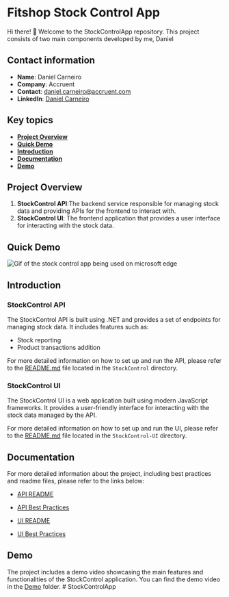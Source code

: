 # Fitshop Stock Control App


Hi there! 👋
Welcome to the StockControlApp repository. This project consists of two main components developed by me, Daniel

## Contact information

- **Name**: Daniel Carneiro
- **Company**: Accruent
- **Contact**: [daniel.carneiro@accruent.com](mailto:daniel.carneiro@accruent.com)
- **LinkedIn**: [Daniel Carneiro](https://www.linkedin.com/in/danielcarneirotech/)

## Key topics

- **[Project Overview](#project-overview)**
- **[Quick Demo](#quick-demo)**
- **[Introduction](#Introduction)**
- **[Documentation](#documentation)**
- **[Demo](#demo)**

## Project Overview

1. **StockControl API**:The backend service responsible for managing stock data and providing APIs for the frontend to interact with.
2. **StockControl UI**: The frontend application that provides a user interface for interacting with the stock data.

## Quick Demo

![Gif of the stock control app being used on microsoft edge](./Demo/stock-control-app-demo-gif.gif)

## Introduction

### StockControl API

The StockControl API is built using .NET and provides a set of endpoints for managing stock data. It includes features such as:

- Stock reporting
- Product transactions addition

For more detailed information on how to set up and run the API, please refer to the [README.md](StockControl/README.md) file located in the `StockControl` directory.

### StockControl UI

The StockControl UI is a web application built using modern JavaScript frameworks. It provides a user-friendly interface for interacting with the stock data managed by the API.

For more detailed information on how to set up and run the UI, please refer to the [README.md](StockControl-UI/README.md) file located in the `StockControl-UI` directory.

## Documentation

For more detailed information about the project, including best practices and readme files, please refer to the links below:

- [API README](./StockControl/README.md)
- [API Best Practices](Documentation/API/BEST_PRACTICES.md)

- [UI README](./StockControl-UI/README.md)
- [UI Best Practices](Documentation/UI/BEST_PRACTICES.md)

## Demo

The project includes a demo video showcasing the main features and functionalities of the StockControl application. You can find the demo video in the [Demo](./Demo/) folder.
#   S t o c k C o n t r o l A p p 
 
 

